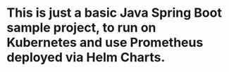 # This is just a basic Java Spring Boot sample project, to run on Kubernetes and use Prometheus deployed via Helm Charts.
